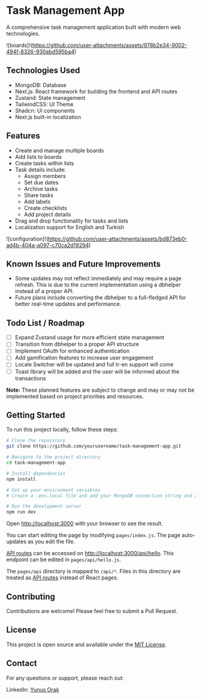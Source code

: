 # Task Management App

A comprehensive task management application built with modern web technologies.

![boards]!(https://github.com/user-attachments/assets/978b2e34-9002-494f-8326-930abd595ba4)


## Technologies Used

- MongoDB: Database
- Next.js: React framework for building the frontend and API routes
- Zustand: State management
- TailwindCSS: UI Theme
- Shadcn: UI components
- Next.js built-in localization

## Features

- Create and manage multiple boards
- Add lists to boards
- Create tasks within lists
- Task details include:
  - Assign members
  - Set due dates
  - Archive tasks
  - Share tasks
  - Add labels
  - Create checklists
  - Add project details
- Drag and drop functionality for tasks and lists
- Localization support for English and Turkish

![configuration]!(https://github.com/user-attachments/assets/bd873eb0-ad4b-404a-a097-c70ca2d19294)


## Known Issues and Future Improvements

- Some updates may not reflect immediately and may require a page refresh. This is due to the current implementation using a dbhelper instead of a proper API.
- Future plans include converting the dbhelper to a full-fledged API for better real-time updates and performance.

## Todo List / Roadmap

- [ ] Expand Zustand usage for more efficient state management
- [ ] Transition from dbhelper to a proper API structure
- [ ] Implement OAuth for enhanced authentication
- [ ] Add gamification features to increase user engagement
- [ ] Locale Switcher will be updated and full tr-en support will come
- [ ] Toast library will be added and the user will be informed about the transactions

**Note:** These planned features are subject to change and may or may not be implemented based on project priorities and resources.

## Getting Started

To run this project locally, follow these steps:

```bash
# Clone the repository
git clone https://github.com/yourusername/task-management-app.git

# Navigate to the project directory
cd task-management-app

# Install dependencies
npm install

# Set up your environment variables
# Create a .env.local file and add your MongoDB connection string and any other necessary variables

# Run the development server
npm run dev
```

Open [http://localhost:3000](http://localhost:3000) with your browser to see the result.

You can start editing the page by modifying `pages/index.js`. The page auto-updates as you edit the file.

[API routes](https://nextjs.org/docs/api-routes/introduction) can be accessed on [http://localhost:3000/api/hello](http://localhost:3000/api/hello). This endpoint can be edited in `pages/api/hello.js`.

The `pages/api` directory is mapped to `/api/*`. Files in this directory are treated as [API routes](https://nextjs.org/docs/api-routes/introduction) instead of React pages.

## Contributing

Contributions are welcome! Please feel free to submit a Pull Request.

## License

This project is open source and available under the [MIT License](LICENSE).

## Contact

For any questions or support, please reach out:

LinkedIn: [Yunus Orak](https://www.linkedin.com/in/yunus-orak-258209157/)
